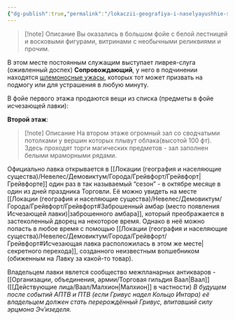 ```yaml
---
{"dg-publish":true,"permalink":"/lokaczii-geografiya-i-naselyayushhie-sushhestva/kosmicheskaya-sicziliya/ischezayushhaya-lavka/","dgPassFrontmatter":true}
---
```



> [!note] Описание
> Вы оказались в большом фойе с белой лестницей и восковыми фигурами, витринами с необычными реликвиями и прочим. 

В этом месте постоянным служащим выступает ливрея-слуга (оживленный доспех) **Сопровождающий**, у него в подчинении находятся [шлемоносные ужасы](https://dnd.su/bestiary/198-helmed_horror/), которых тот может призвать на подмогу или для устрашения в любую минуту.

В фойе первого этажа продаются вещи из списка (предметы в фойе исчезающей лавки):


**Второй этаж**:
> [!note] Описание
> На втором этаже огромный зал со сводчатыми потолками у вершин которых плывут облака(высотой 100 фт). Здесь проходят торги магических предметов - зал заполнен белыми мраморными рядами. 

Официально лавка открывается в [[Локации (география и населяющие существа)/Невелес/Демовиктум/Города/Грейвфорт/Грейвфорт\|Грейвфорте]] один раз в так называемый “сезон” - в октябре месяце в один из дней праздника Торговли. Её можно увидеть на месте [[Локации (география и населяющие существа)/Невелес/Демовиктум/Города/Грейвфорт/Грейвфорт#Заброшенный амбар (место появления Исчезающей лавки)\|заброшенного амбара]], который преображается в застеколенный дворец на некоторое время.
Однако в неё можно попасть в любое время с помощью [[Локации (география и населяющие существа)/Невелес/Демовиктум/Города/Грейвфорт/Грейвфорт#Исчезающая лавка расположилась в этом же месте\|секретного перехода]], созданного неизвестным волшебником (обиженным на Лавку за какой-то товар).

Владельцем лавки явлется сообщество межпланарных антикваров - [[Организации, объединения, армии/Торговая гильдия Ваал\|Ваал]] ([[Действующие лица/Ваал/Малхион\|Малхион]] в частности)
*В будущем после событий АПТВ и ПТВ (если Гривус надел Кольцо Интара) её владельцем должен стать перерождённый Гривус, впитавший силу эрцмона Эч’изеделя.*